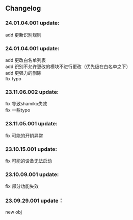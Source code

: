 ## Changelog

### 24.01.04.001 update:

add 更新识别规则

### 24.01.04.001 update:

add 更改白名单列表  
add 识别不允许更改的模块不进行更改（优先级在白名单之下）  
add 更强力的删除  
fix typo

### 23.11.06.002 update:

fix 导致shamiko失效  
fix 一些typo

### 23.11.05.001 update:

fix 可能的开销异常

### 23.10.15.001 update:

fix 可能的设备无法启动

### 23.10.09.001 update:

fix 部分功能失效

### 23.09.29.001 update：

new obj